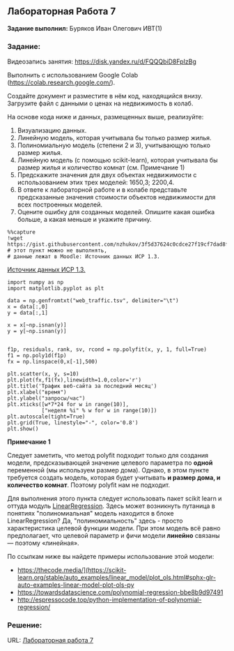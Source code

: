 ## Лабораторная Работа 7

**Задание выполнил:** Буряков Иван Олегович ИВТ(1)

### Задание: 
Видеозапись занятия: https://disk.yandex.ru/d/FQQQbiD8FpIzBg



Выполнить с использованием Google Colab (https://colab.research.google.com/).

Создайте документ и разместите в нём код, находящийся внизу. Загрузите файл с данными о ценах на недвижимость в колаб. 

На основе кода ниже и данных, размещенных выше, реализуйте:

1. Визуализацию данных. 
2. Линейную модель, которая учитывала бы только размер жилья.
3. Полиномиальную модель (степени 2 и 3), учитывающую только размер жилья.
4. Линейную модель (с помощью scikit-learn), которая учитывала бы размер жилья и количество комнат (см. Примечание 1)
5. Предскажите значения для двух объектах недвижимости с использованием этих трех моделей: 1650,3; 2200,4.
6. В ответе к лабораторной работе и в колабе представьте предсказанные значения стоимости объектов недвижимости для всех построенных моделей.
7. Оцените ошибку для созданных моделей. Опишите какая ошибка больше, а какая меньше и укажите причину.


```
%%capture
!wget https://gist.githubusercontent.com/nzhukov/3f5d37624c0cdce27f19cf7dad8fd29a/raw/7d3cba39872ee086c698e1fa2b283c45d064979d/ex1data2.txt  # этот пункт можно не выполнять,
# данные лежат в Moodle: Источник данных ИСР 1.3.
```


[Источник данных ИСР 1.3.](https://github.com/Buryackov-Ivan/Prog-6SEM-2023/blob/main/LR_7/%D0%98%D1%81%D1%82%D0%BE%D1%87%D0%BD%D0%B8%D0%BA%20%D0%B4%D0%B0%D0%BD%D0%BD%D1%8B%D1%85%20%D0%98%D0%A1%D0%A0%201.3.txt)


```
import numpy as np
import matplotlib.pyplot as plt

data = np.genfromtxt("web_traffic.tsv", delimiter="\t")
x = data[:,0]
y = data[:,1]

x = x[~np.isnan(y)]
y = y[~np.isnan(y)]


f1p, residuals, rank, sv, rcond = np.polyfit(x, y, 1, full=True)
f1 = np.poly1d(f1p)
fx = np.linspace(0,x[-1],500) 

plt.scatter(x, y, s=10)
plt.plot(fx,f1(fx),linewidth=1.0,color='r')
plt.title('Трафик веб-сайта за последний месяц')
plt.xlabel("время")
plt.ylabel("запросы/час")
plt.xticks([w*7*24 for w in range(10)],
           ["неделя %i" % w for w in range(10)])
plt.autoscale(tight=True)
plt.grid(True, linestyle="-", color='0.8')
plt.show()
```

**Примечание 1**

Следует заметить, что метод polyfit подходит только для создания модели, предсказывающей значение целевого параметра по **одной** переменной (мы используем размер дома). Однако, в этом пункте требуется создать модель, которая будет учитывать **и размер дома, и количество комнат**.  Поэтому polyfit нам не подходит. 

Для выполнения этого пункта следует использовать пакет scikit learn и оттуда модуль [LinearRegression](https://scikit-learn.org/stable/modules/generated/sklearn.linear_model.LinearRegression.html#sklearn.linear_model.LinearRegression). Здесь может возникнуть путаница в понятиях "полиномиальная" модель находится в блоке LinearRegression? Да, "полиномиальность" здесь - просто характеристика целевой функции модели. При этом модель всё равно предполагает, что целевой параметр и фичи модели **линейно** связаны — поэтому «линейная».

По ссылкам ниже вы найдете примеры использование этой модели: 

* https://thecode.media/](https://scikit-learn.org/stable/auto_examples/linear_model/plot_ols.html#sphx-glr-auto-examples-linear-model-plot-ols-py
* https://towardsdatascience.com/polynomial-regression-bbe8b9d97491
* http://espressocode.top/python-implementation-of-polynomial-regression/


### Решение:


URL: [Лабораторная работа 7](https://colab.research.google.com/drive/18Wt2vwVszFDDaewZuwOL61Lr_NFiXhLA#scrollTo=nom9R7WinK2A)
